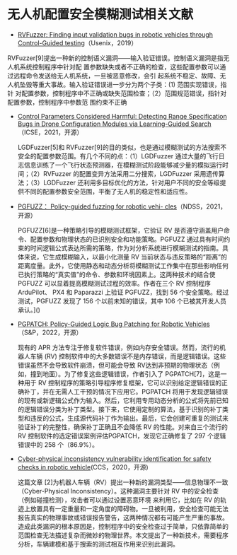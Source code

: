 # 无人机配置安全模糊测试相关文献

- [RVFuzzer: Finding input validation bugs in robotic vehicles through Control-Guided testing](https://www.usenix.org/system/files/sec19-kim.pdf)（Usenix，2019）

​		RVFuzzer[9]提出一种新的控制语义漏洞——输入验证错误。控制语义漏洞是指无人机系统控制程序中针对配		置参数缺失或者不正确的检查，这些配置参数可以通过远程命令发送给无人机系统，一旦被恶意修改，会引		起系统不稳定、故障、无人机坠毁等重大事故。输入验证错误进一步分为两个子类：(1) 范围实现错误，指针		对配置参数，控制程序中不正确或缺失范围检查；（2）范围规范错误，指针对配置参数，控制程序中参数范		围约束不正确

- [Control Parameters Considered Harmful: Detecting Range Specification Bugs in Drone Configuration Modules via Learning-Guided Search](https://arxiv.org/pdf/2112.03511.pdf)（ICSE，2021，开源）

  LGDFuzzer[5]和 RVFuzzer[9]的目的类似，也是通过模糊测试的方法搜索不安全的配置参数范围。有几个不同的点：（1）LGDFuzzer 通过大量的飞行日志信息训练了一个飞行状态预测器，在模糊测试阶段能够减少量的模拟运行时间；（2）RVFuzzer 的配置变异方法采用二分搜索，LGDFuzzer 采用遗传算法；（3）LGDFuzzer 还利用多目标优化的方法，针对用户不同的安全等级提供不同的配置参数安全范围，平衡了无人机的稳定性和适应性。

- [PGFUZZ： Policy-guided fuzzing for robotic vehi- cles](https://kimhyungsub.github.io/NDSS21_hskim.pdf)（NDSS，2021，开源）

  PGFUZZ[6]是一种策略引导的模糊测试框架，它验证 RV 是否遵守涵盖用户命令、配置参数和物理状态的已识别安全和功能策略。PGFUZZ 通过具有时间约束的时间逻辑公式表达所需的策略，作为对分析系统进行模糊测试的指南。具体来说，它生成模糊输入，以最小化测量 RV 当前状态与违反策略的“距离”的距离度量。此外，它使用静态和动态分析将模糊测试工作集中在那些影响任何已执行策略的“真实值”的命令、参数和环境因素上。这两种技术的结合使 PGFUZZ 可以显着提高模糊测试过程的效率。作者在三个 RV 控制程序 ArduPilot、
  PX4 和 Paparazzi 上验证 PGFUZZ，找到 56 个安全策略。经过测试，PGFUZZ 发现了 156 个以前未知的错误，其中 106 个已被其开发人员承认。]()

- [PGPATCH: Policy-Guided Logic Bug Patching for Robotic Vehicles](https://www.cs.purdue.edu/homes/dxu/pubs/SP22_PGPATCH.pdf)（S&P，2022，开源）

  现有的 APR 方法专注于修复软件错误，例如内存安全错误。然而，流行的机器人车辆 (RV) 控制软件中的大多数错误不是内存错误，而是逻辑错误。这些错误虽然不会导致软件崩溃，但可能会导致 RV达到非预期的物理状态（例如，撞到地面）。为了修复这些逻辑错误，作者引入了 PGPATCH[7]，这是一种用于 RV 控制程序的策略引导程序修复框架，它可以识别给定逻辑错误的正确补丁，并在无需人工干预的情况下应用它。PGPATCH 将用于发现逻辑错误的现有或新逻辑公式作为输入。然后，它利用专用动态分析的公式将先前已知的逻辑错误分类为补丁类型。接下来，它使用定制的算法，基于识别的补丁类型和违反的公式，生成源代码补丁作为输出。最后，它会创建可重复的测试来验证补丁的完整性，确保补丁正确且不会降低 RV 的性能。对来自三个流行的 RV 控制软件的选定错误案例评估PGPATCH，发现它正确修复了 297 个逻辑错误中的 258 个（86.9%）。

- [Cyber-physical inconsistency vulnerability identification for safety checks in robotic vehicle](https://dl.acm.org/doi/pdf/10.1145/3372297.3417249)(CCS，2020，开源)

  这篇文章 [2]为机器人车辆（RV）提出一种新的漏洞类型——信息物理不一致（Cyber-Physical
  Inconsistency）。这种漏洞主要针对 RV 中的安全检查（例如碰撞检测），攻击者可以通过设置恶意环境
  来利用它，比如在 RV 的轨迹上放置具有一定重量和一定角度的障碍物。一旦被利用，安全检查可能无法报告真实的物理事故或错误报告警告，这两种情况都有可能产生严重的事故。造成此类漏洞的根本原因是，控制程序中的安全检查过于简单，只依靠简单的范围检查无法描述复杂而微妙的物理世界。本文提出了一种新技术，需要程序分析，车辆建模和基于搜索的测试相互作用来识别此漏洞。

​		

​		